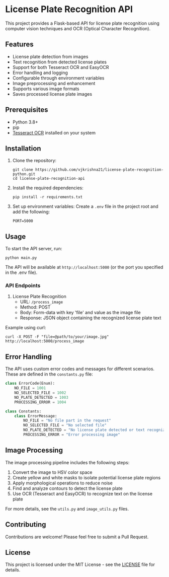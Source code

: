 # License Plate Recognition API

This project provides a Flask-based API for license plate recognition using computer vision techniques and OCR (Optical Character Recognition).

## Features

- License plate detection from images
- Text recognition from detected license plates
- Support for both Tesseract OCR and EasyOCR
- Error handling and logging
- Configurable through environment variables
- Image preprocessing and enhancement
- Supports various image formats
- Saves processed license plate images

## Prerequisites

- Python 3.8+
- pip
- [Tesseract OCR](https://github.com/tesseract-ocr/tesseract#installing-tesseract) installed on your system

## Installation

1. Clone the repository:
   ```
   git clone https://github.com/vjkrishna21/license-plate-recognition-python.git
   cd license-plate-recognition-api
   ```

2. Install the required dependencies:
   ```
   pip install -r requirements.txt
   ```

3. Set up environment variables:
   Create a `.env` file in the project root and add the following:
   ```
   PORT=5000
   ```

## Usage

To start the API server, run:

```
python main.py
```

The API will be available at `http://localhost:5000` (or the port you specified in the .env file).

### API Endpoints

1. License Plate Recognition
   - URL: `/process_image`
   - Method: POST
   - Body: Form-data with key 'file' and value as the image file
   - Response: JSON object containing the recognized license plate text

Example using curl:
```
curl -X POST -F "file=@path/to/your/image.jpg" http://localhost:5000/process_image
```

## Error Handling

The API uses custom error codes and messages for different scenarios. These are defined in the `constants.py` file:

```python
class ErrorCode(Enum):
    NO_FILE = 1001
    NO_SELECTED_FILE = 1002
    NO_PLATE_DETECTED = 1003
    PROCESSING_ERROR = 1004

class Constants:
    class ErrorMessage:
        NO_FILE = "No file part in the request"
        NO_SELECTED_FILE = "No selected file"
        NO_PLATE_DETECTED = "No license plate detected or text recognized"
        PROCESSING_ERROR = "Error processing image"
```

## Image Processing

The image processing pipeline includes the following steps:

1. Convert the image to HSV color space
2. Create yellow and white masks to isolate potential license plate regions
3. Apply morphological operations to reduce noise
4. Find and analyze contours to detect the license plate
5. Use OCR (Tesseract and EasyOCR) to recognize text on the license plate

For more details, see the `utils.py` and `image_utils.py` files.

## Contributing

Contributions are welcome! Please feel free to submit a Pull Request.

## License

This project is licensed under the MIT License - see the [LICENSE](LICENSE) file for details.